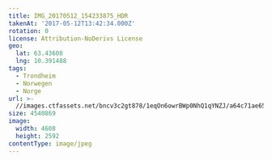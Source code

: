 ```yaml
---
title: IMG_20170512_154233875_HDR
takenAt: '2017-05-12T13:42:34.000Z'
rotation: 0
license: Attribution-NoDerivs License
geo:
  lat: 63.43608
  lng: 10.391488
tags:
  - Trondheim
  - Norwegen
  - Norge
url: >-
  //images.ctfassets.net/bncv3c2gt878/1eqOn6owrBWp0NhQ1qYNZJ/a64c71ae6592c9dbb0dcdb2348c7eb82/img_20170512_154233875_hdr_33840982593_o
size: 4540869
image:
  width: 4608
  height: 2592
contentType: image/jpeg
---
```


